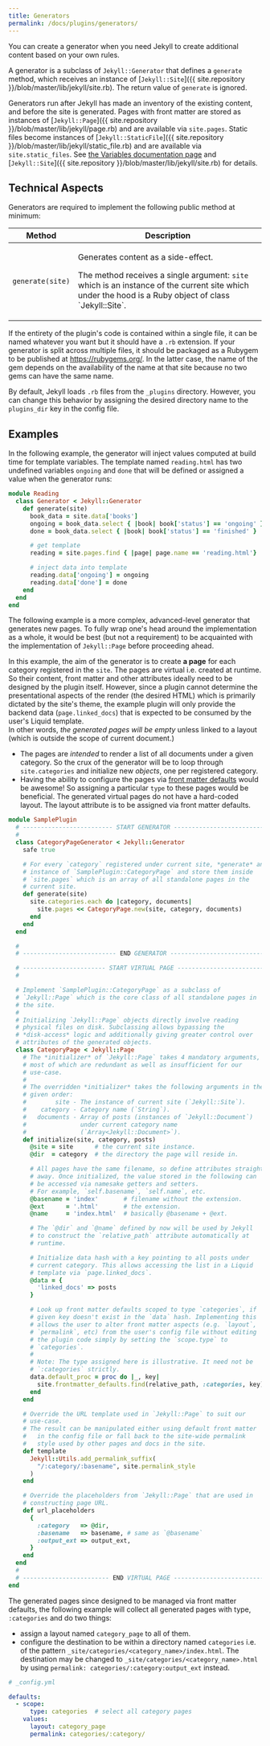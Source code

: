 ```yaml
---
title: Generators
permalink: /docs/plugins/generators/
---
```


You can create a generator when you need Jekyll to create additional content based on your own rules.

A generator is a subclass of `Jekyll::Generator` that defines a `generate` method, which receives an instance of
[`Jekyll::Site`]({{ site.repository }}/blob/master/lib/jekyll/site.rb). The return value of `generate` is ignored.

Generators run after Jekyll has made an inventory of the existing content, and before the site is generated. Pages with
front matter are stored as instances of [`Jekyll::Page`]({{ site.repository }}/blob/master/lib/jekyll/page.rb) and are
available via `site.pages`. Static files become instances of
[`Jekyll::StaticFile`]({{ site.repository }}/blob/master/lib/jekyll/static_file.rb)
and are available via `site.static_files`. See [the Variables documentation page](/docs/variables/) and
[`Jekyll::Site`]({{ site.repository }}/blob/master/lib/jekyll/site.rb) for details.

## Technical Aspects

Generators are required to implement the following public method at minimum:

<div class="mobile-side-scroller">
<table>
  <thead>
    <tr>
      <th>Method</th>
      <th>Description</th>
    </tr>
  </thead>
  <tbody>
    <tr>
      <td>
        <p><code>generate(site)</code></p>
      </td>
      <td>
        <p>Generates content as a side-effect.</p>
        <p>
          The method receives a single argument: <code>site</code> which is an instance of the current site
          which under the hood is a Ruby object of class `Jekyll::Site`.
        </p>
      </td>
    </tr>
  </tbody>
</table>
</div>

If the entirety of the plugin's code is contained within a single file, it can be named whatever you want but it should have a `.rb`
extension. If your generator is split across multiple files, it should be packaged as a Rubygem to be published at https://rubygems.org/.
In the latter case, the name of the gem depends on the availability of the name at that site because no two gems can have the same name.

By default, Jekyll loads `.rb` files from the `_plugins` directory. However, you can change this behavior by assigning the desired directory
name to the `plugins_dir` key in the config file.

## Examples

In the following example, the generator will inject values computed at build time for template variables. The template named `reading.html`
has two undefined variables `ongoing` and `done` that will be defined or assigned a value when the generator runs:

```ruby
module Reading
  class Generator < Jekyll::Generator
    def generate(site)
      book_data = site.data['books']
      ongoing = book_data.select { |book| book['status'] == 'ongoing' }
      done = book_data.select { |book| book['status'] == 'finished' }

      # get template
      reading = site.pages.find { |page| page.name == 'reading.html'}

      # inject data into template
      reading.data['ongoing'] = ongoing
      reading.data['done'] = done
    end
  end
end
```

The following example is a more complex, advanced-level generator that generates new pages. To fully wrap one's head around the implementation
as a whole, it would be best (but not a requirement) to be acquainted with the implementation of `Jekyll::Page` before proceeding ahead.

In this example, the aim of the generator is to create **a page** for each category registered in the `site`. The pages are virtual i.e.
created at runtime. So their content, front matter and other attributes ideally need to be designed by the plugin itself. However, since a
plugin cannot determine the presentational aspects of the render (the desired HTML) which is primarily dictated by the site's theme, the
example plugin will only provide the backend data (`page.linked_docs`) that is expected to be consumed by the user's Liquid template.<br/>
In other words, *the generated pages will be empty* unless linked to a layout (which is outside the scope of current document.)
* The pages are *intended* to render a list of all documents under a given category. So the crux of the generator will be to loop through
`site.categories` and initialize new *objects*, one per registered category.
* Having the ability to configure the pages via [front matter defaults](/docs/configuration/front-matter-defaults/) would be awesome! So
assigning a particular `type` to these pages would be beneficial. The generated virtual pages do not have a hard-coded layout. The layout
attribute is to be assigned via front matter defaults.

```ruby
module SamplePlugin
  # ------------------------- START GENERATOR -------------------------
  #
  class CategoryPageGenerator < Jekyll::Generator
    safe true

    # For every `category` registered under current site, *generate* an
    # instance of `SamplePlugin::CategoryPage` and store them inside
    # `site.pages` which is an array of all standalone pages in the
    # current site.
    def generate(site)
      site.categories.each do |category, documents|
        site.pages << CategoryPage.new(site, category, documents)
      end
    end
  end

  #
  # -------------------------- END GENERATOR --------------------------

  # ----------------------- START VIRTUAL PAGE ------------------------
  #

  # Implement `SamplePlugin::CategoryPage` as a subclass of
  # `Jekyll::Page` which is the core class of all standalone pages in
  # the site.
  #
  # Initializing `Jekyll::Page` objects directly involve reading
  # physical files on disk. Subclassing allows bypassing the
  # *disk-access* logic and additionally giving greater control over
  # attributes of the generated objects.
  class CategoryPage < Jekyll::Page
    # The *initializer* of `Jekyll::Page` takes 4 mandatory arguments,
    # most of which are redundant as well as insufficient for our
    # use-case.
    #
    # The overridden *initializer* takes the following arguments in the
    # given order:
    #        site - The instance of current site (`Jekyll::Site`).
    #    category - Category name (`String`).
    #   documents - Array of posts (instances of `Jekyll::Document`)
    #               under current category name
    #               (`Array<Jekyll::Document>`).
    def initialize(site, category, posts)
      @site = site      # the current site instance.
      @dir  = category  # the directory the page will reside in.

      # All pages have the same filename, so define attributes straight
      # away. Once initialized, the value stored in the following can
      # be accessed via namesake getters and setters.
      # For example, `self.basename`, `self.name`, etc.
      @basename = 'index'       # filename without the extension.
      @ext      = '.html'       # the extension.
      @name     = 'index.html'  # basically @basename + @ext.

      # The `@dir` and `@name` defined by now will be used by Jekyll
      # to construct the `relative_path` attribute automatically at
      # runtime.

      # Initialize data hash with a key pointing to all posts under
      # current category. This allows accessing the list in a Liquid
      # template via `page.linked_docs`.
      @data = {
        'linked_docs' => posts
      }

      # Look up front matter defaults scoped to type `categories`, if
      # given key doesn't exist in the `data` hash. Implementing this
      # allows the user to alter front matter aspects (e.g. `layout`,
      # `permalink`, etc) from the user's config file without editing
      # the plugin code simply by setting the `scope.type` to
      # `categories`.
      #
      # Note: The type assigned here is illustrative. It need not be
      # `:categories` strictly.
      data.default_proc = proc do |_, key|
        site.frontmatter_defaults.find(relative_path, :categories, key)
      end
    end

    # Override the URL template used in `Jekyll::Page` to suit our
    # use-case.
    # The result can be manipulated either using default front matter
    #   in the config file or fall back to the site-wide permalink
    #   style used by other pages and docs in the site.
    def template
      Jekyll::Utils.add_permalink_suffix(
        "/:category/:basename", site.permalink_style
      )
    end

    # Override the placeholders from `Jekyll::Page` that are used in
    # constructing page URL.
    def url_placeholders
      {
        :category   => @dir,
        :basename   => basename, # same as `@basename`
        :output_ext => output_ext,
      }
    end
  end
  #
  # ------------------------ END VIRTUAL PAGE -------------------------
end
```

The generated pages since designed to be managed via front matter defaults, the following example will collect all generated pages with type,
`:categories` and do two things:
* assign a layout named `category_page` to all of them.
* configure the destination to be within a directory named `categories` i.e. of the pattern `_site/categories/<category_name>/index.html`. The
destination may be changed to `_site/categories/<category_name>.html` by using `permalink: categories/:category:output_ext` instead.

```yaml
# _config.yml

defaults:
  - scope:
      type: categories  # select all category pages
    values:
      layout: category_page
      permalink: categories/:category/
```
